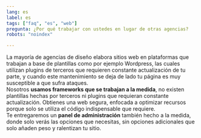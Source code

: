 ```yaml
---
lang: es
label: es
tags: ["faq", "es", "web"]
pregunta: ¿Por qué trabajar con ustedes en lugar de otras agencias?
robots: "noindex"

---
```


La mayoría de agencias de diseño elabora sitios web en plataformas que trabajan a base de plantillas como por ejemplo Wordpress, las cuales utilizan plugins de terceros que requieren constante actualización de tu parte, y cuando este mantenimiento se deja de lado tu página es muy susceptible a que sufra ataques.  
Nosotros **usamos frameworks que se trabajan a la medida**, no existen plantillas hechas por terceros ni plugins que requieran constante actualización. Obtienes una web segura, enfocada a optimizar recursos porque solo se utiliza el código indispensable que requiere.  
Te entregaremos un **panel de administración** también hecho a la medida, donde solo verás las opciones que necesitas, sin opciones adicionales que solo añaden peso y ralentizan tu sitio.